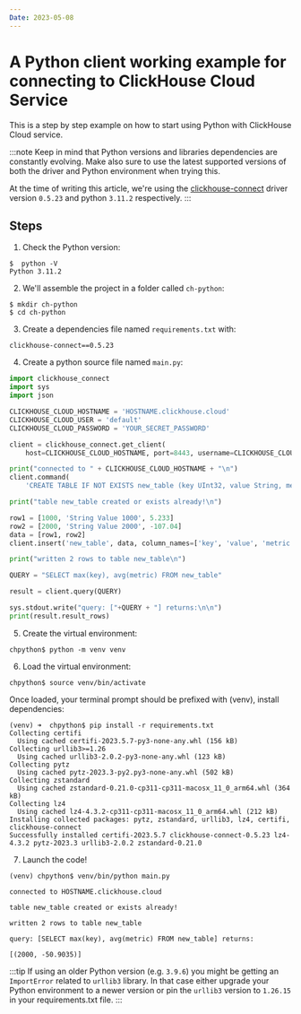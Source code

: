 ```yaml
---
Date: 2023-05-08
---
```


# A Python client working example for connecting to ClickHouse Cloud Service

This is a step by step example on how to start using Python with ClickHouse Cloud service. 

:::note
Keep in mind that Python versions and libraries dependencies are constantly evolving. Make also sure to use the latest supported versions of both the driver and Python environment when trying this.

At the time of writing this article, we're using the [clickhouse-connect](https://github.com/ClickHouse/clickhouse-connect) driver version `0.5.23` and python `3.11.2` respectively.
:::


## Steps

1. Check the Python version:

```
$  python -V
Python 3.11.2
```

2. We'll assemble the project in a folder called `ch-python`:

```
$ mkdir ch-python
$ cd ch-python
```

3. Create a dependencies file named `requirements.txt` with:

```
clickhouse-connect==0.5.23
```

4. Create a python source file named `main.py`:

```py
import clickhouse_connect
import sys
import json

CLICKHOUSE_CLOUD_HOSTNAME = 'HOSTNAME.clickhouse.cloud'
CLICKHOUSE_CLOUD_USER = 'default'
CLICKHOUSE_CLOUD_PASSWORD = 'YOUR_SECRET_PASSWORD'

client = clickhouse_connect.get_client(
    host=CLICKHOUSE_CLOUD_HOSTNAME, port=8443, username=CLICKHOUSE_CLOUD_USER, password=CLICKHOUSE_CLOUD_PASSWORD)

print("connected to " + CLICKHOUSE_CLOUD_HOSTNAME + "\n")
client.command(
    'CREATE TABLE IF NOT EXISTS new_table (key UInt32, value String, metric Float64) ENGINE MergeTree ORDER BY key')

print("table new_table created or exists already!\n")

row1 = [1000, 'String Value 1000', 5.233]
row2 = [2000, 'String Value 2000', -107.04]
data = [row1, row2]
client.insert('new_table', data, column_names=['key', 'value', 'metric'])

print("written 2 rows to table new_table\n")

QUERY = "SELECT max(key), avg(metric) FROM new_table"

result = client.query(QUERY)

sys.stdout.write("query: ["+QUERY + "] returns:\n\n")
print(result.result_rows)
```

5. Create the virtual environment:

```
chpython$ python -m venv venv
```

6. Load the virtual environment:

```
chpython$ source venv/bin/activate
```

Once loaded, your terminal prompt should be prefixed with (venv), install dependencies:

```
(venv) ➜  chpython$ pip install -r requirements.txt
Collecting certifi
  Using cached certifi-2023.5.7-py3-none-any.whl (156 kB)
Collecting urllib3>=1.26
  Using cached urllib3-2.0.2-py3-none-any.whl (123 kB)
Collecting pytz
  Using cached pytz-2023.3-py2.py3-none-any.whl (502 kB)
Collecting zstandard
  Using cached zstandard-0.21.0-cp311-cp311-macosx_11_0_arm64.whl (364 kB)
Collecting lz4
  Using cached lz4-4.3.2-cp311-cp311-macosx_11_0_arm64.whl (212 kB)
Installing collected packages: pytz, zstandard, urllib3, lz4, certifi, clickhouse-connect
Successfully installed certifi-2023.5.7 clickhouse-connect-0.5.23 lz4-4.3.2 pytz-2023.3 urllib3-2.0.2 zstandard-0.21.0
```

7. Launch the code!

```
(venv) chpython$ venv/bin/python main.py

connected to HOSTNAME.clickhouse.cloud

table new_table created or exists already!

written 2 rows to table new_table

query: [SELECT max(key), avg(metric) FROM new_table] returns:

[(2000, -50.9035)]
```

:::tip
If using an older Python version (e.g. `3.9.6`) you might be getting an `ImportError` related to `urllib3` library.
In that case either upgrade your Python environment to a newer version or pin the `urllib3` version to `1.26.15` in your requirements.txt file.
:::
